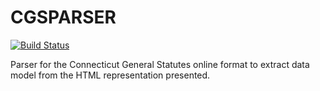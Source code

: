# CGSPARSER

[![Build Status](https://secure.travis-ci.org/KillinglyBOE/cgsparser.png)](http://travis-ci.org/KillinglyBOE/cgsparser)

Parser for the Connecticut General Statutes online format to extract data model from the HTML representation presented.

